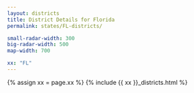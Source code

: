 ```yaml
---
layout: districts
title: District Details for Florida
permalink: states/FL-districts/

small-radar-width: 300
big-radar-width: 500
map-width: 700

xx: "FL"
---
```


{% assign xx = page.xx %}
{% include {{ xx }}_districts.html %}